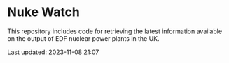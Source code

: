# Nuke Watch

This repository includes code for retrieving the latest information available on the output of EDF nuclear power plants in the UK.

Last updated: 2023-11-08 21:07